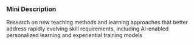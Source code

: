 ### Mini Description

Research on new teaching methods and learning approaches that better address rapidly evolving skill requirements, including AI-enabled personalized learning and experiential training models
